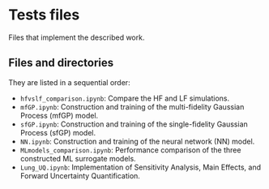 # Tests files

Files that implement the described work.

## Files and directories
They are listed in a sequential order:

- `hfvslf_comparison.ipynb`: Compare the HF and LF simulations.
- `mfGP.ipynb`: Construction and training of the multi-fidelity Gaussian Process (mfGP) model.
- `sfGP.ipynb`:  Construction and training of the single-fidelity Gaussian Process (sfGP) model.
- `NN.ipynb`: Construction and training of the neural network (NN) model.
- `MLmodels_comparison.ipynb`: Performance comparison of the three constructed ML surrogate models.
- `Lung_UQ.ipynb`: Implementation of Sensitivity Analysis, Main Effects, and Forward Uncertainty Quantification.
